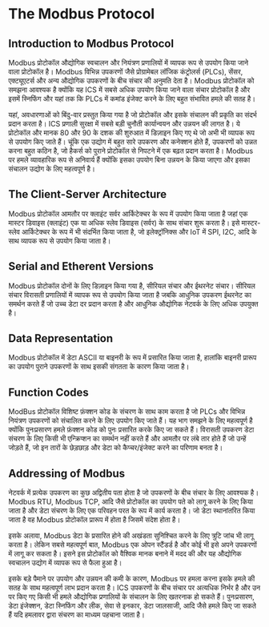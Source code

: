 # The Modbus Protocol

## Introduction to Modbus Protocol

Modbus प्रोटोकॉल औद्योगिक स्वचालन और नियंत्रण प्रणालियों में व्यापक रूप से उपयोग किया जाने वाला प्रोटोकॉल है। Modbus विभिन्न उपकरणों जैसे प्रोग्रामेबल लॉजिक कंट्रोलर्स (PLCs), सेंसर, एक्ट्यूएटर्स और अन्य औद्योगिक उपकरणों के बीच संचार की अनुमति देता है। Modbus प्रोटोकॉल को समझना आवश्यक है क्योंकि यह ICS में सबसे अधिक उपयोग किया जाने वाला संचार प्रोटोकॉल है और इसमें स्निफिंग और यहां तक कि PLCs में कमांड इंजेक्ट करने के लिए बहुत संभावित हमले की सतह है।

यहां, अवधारणाओं को बिंदु-वार प्रस्तुत किया गया है जो प्रोटोकॉल और इसके संचालन की प्रकृति का संदर्भ प्रदान करता है। ICS प्रणाली सुरक्षा में सबसे बड़ी चुनौती कार्यान्वयन और उन्नयन की लागत है। ये प्रोटोकॉल और मानक 80 और 90 के दशक की शुरुआत में डिज़ाइन किए गए थे जो अभी भी व्यापक रूप से उपयोग किए जाते हैं। चूंकि एक उद्योग में बहुत सारे उपकरण और कनेक्शन होते हैं, उपकरणों को उन्नत करना बहुत कठिन है, जो हैकर्स को पुराने प्रोटोकॉल से निपटने में एक बढ़त प्रदान करता है। Modbus पर हमले व्यावहारिक रूप से अनिवार्य हैं क्योंकि इसका उपयोग बिना उन्नयन के किया जाएगा और इसका संचालन उद्योग के लिए महत्वपूर्ण है।

## The Client-Server Architecture

Modbus प्रोटोकॉल आमतौर पर क्लाइंट सर्वर आर्किटेक्चर के रूप में उपयोग किया जाता है जहां एक मास्टर डिवाइस (क्लाइंट) एक या अधिक स्लेव डिवाइस (सर्वर) के साथ संचार शुरू करता है। इसे मास्टर-स्लेव आर्किटेक्चर के रूप में भी संदर्भित किया जाता है, जो इलेक्ट्रॉनिक्स और IoT में SPI, I2C, आदि के साथ व्यापक रूप से उपयोग किया जाता है।

## Serial and Etherent Versions

Modbus प्रोटोकॉल दोनों के लिए डिज़ाइन किया गया है, सीरियल संचार और ईथरनेट संचार। सीरियल संचार विरासती प्रणालियों में व्यापक रूप से उपयोग किया जाता है जबकि आधुनिक उपकरण ईथरनेट का समर्थन करते हैं जो उच्च डेटा दर प्रदान करता है और आधुनिक औद्योगिक नेटवर्क के लिए अधिक उपयुक्त है।

## Data Representation

Modbus प्रोटोकॉल में डेटा ASCII या बाइनरी के रूप में प्रसारित किया जाता है, हालांकि बाइनरी प्रारूप का उपयोग पुराने उपकरणों के साथ इसकी संगतता के कारण किया जाता है।

## Function Codes

ModBus प्रोटोकॉल विशिष्ट फ़ंक्शन कोड के संचरण के साथ काम करता है जो PLCs और विभिन्न नियंत्रण उपकरणों को संचालित करने के लिए उपयोग किए जाते हैं। यह भाग समझने के लिए महत्वपूर्ण है क्योंकि पुनःप्रसारण हमले फ़ंक्शन कोड को पुनः प्रसारित करके किए जा सकते हैं। विरासती उपकरण डेटा संचरण के लिए किसी भी एन्क्रिप्शन का समर्थन नहीं करते हैं और आमतौर पर लंबे तार होते हैं जो उन्हें जोड़ते हैं, जो इन तारों के छेड़छाड़ और डेटा को कैप्चर/इंजेक्ट करने का परिणाम बनता है।

## Addressing of Modbus

नेटवर्क में प्रत्येक उपकरण का कुछ अद्वितीय पता होता है जो उपकरणों के बीच संचार के लिए आवश्यक है। Modbus RTU, Modbus TCP, आदि जैसे प्रोटोकॉल का उपयोग पते को लागू करने के लिए किया जाता है और डेटा संचरण के लिए एक परिवहन परत के रूप में कार्य करता है। जो डेटा स्थानांतरित किया जाता है वह Modbus प्रोटोकॉल प्रारूप में होता है जिसमें संदेश होता है।

इसके अलावा, Modbus डेटा के प्रसारित होने की अखंडता सुनिश्चित करने के लिए त्रुटि जांच भी लागू करता है। लेकिन सबसे महत्वपूर्ण बात, Modbus एक ओपन स्टैंडर्ड है और कोई भी इसे अपने उपकरणों में लागू कर सकता है। इसने इस प्रोटोकॉल को वैश्विक मानक बनाने में मदद की और यह औद्योगिक स्वचालन उद्योग में व्यापक रूप से फैला हुआ है।

इसके बड़े पैमाने पर उपयोग और उन्नयन की कमी के कारण, Modbus पर हमला करना इसके हमले की सतह के साथ महत्वपूर्ण लाभ प्रदान करता है। ICS उपकरणों के बीच संचार पर अत्यधिक निर्भर है और उन पर किए गए किसी भी हमले औद्योगिक प्रणालियों के संचालन के लिए खतरनाक हो सकते हैं। पुनःप्रसारण, डेटा इंजेक्शन, डेटा स्निफिंग और लीक, सेवा से इनकार, डेटा जालसाजी, आदि जैसे हमले किए जा सकते हैं यदि हमलावर द्वारा संचरण का माध्यम पहचाना जाता है।
